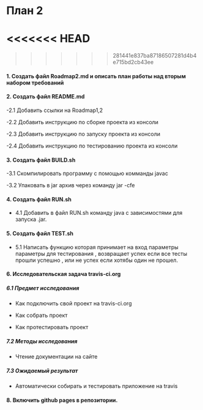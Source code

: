 # План 2
<<<<<<< HEAD
=======

>>>>>>> 281441e837ba87186507281d4b4e715bd2cb43ee
#### 1. Создать файл Roadmap2.md и описать план работы над вторым набором требований

#### 2. Создать файл README.md

-2.1 Добавить ссылки на Roadmap1,2

-2.2 Добавить инструкцию по сборке проекта из консоли

-2.3 Добавить инструкцию по запуску проекта из консоли

-2.4 Добавить инструкцию по тестированию проекта из консоли

#### 3. Создать файл BUILD.sh

-3.1 Скомпилировать программу с помощью комманды javac

-3.2 Упаковать в jar архив через команду jar -cfe

#### 4. Создать файл RUN.sh

  - 4.1 Добавить в файл RUN.sh команду java  с зависимостями для запуска .jar.

#### 5. Создать файл TEST.sh

  - 5.1 Написать функцию которая  принимает на вход параметры параметры для тестирования  , возвращает успех если все тесты прошли успешно , или не успех если хотябы один не прошел.

#### 6. Исследовательская задача travis-ci.org

##### 6.1 Предмет исследования
  + Как подключить свой проект на travis-ci.org
  
  + Как собрать проект
  
  + Как протестировать проект
  
##### 7.2 Методы исследования

  + Чтение документации на сайте
  
##### 7.3 Ожидаемый результат

  + Автоматически собирать и тестировать приложение на travis
  
#### 8. Включить github pages в репозитории.
